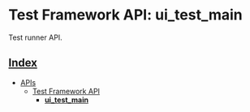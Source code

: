 # Test Framework API: ui_test_main

Test runner API.

## [Index](../../README.md)
- [APIs](../README.md)
  - [Test Framework API](./README.md)
    - **[ui_test_main](./ui_test_main.md)**
